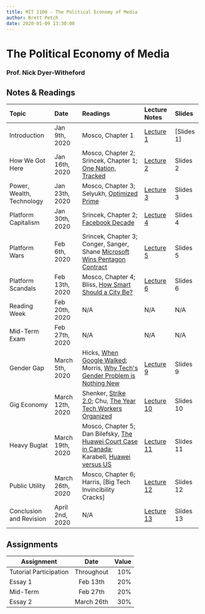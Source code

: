 ```yaml
---
title: MIT 2100 - The Political Economy of Media
author: Brett Petch
date: 2020-01-09 13:30:00
---
```


# The Political Economy of Media
### Prof. Nick Dyer-Witheford

## Notes & Readings

|   Topic                     |         Date        |                               Readings                                                        |   Lecture Notes  |   Slides   |
|:----------------------------|:--------------------|:----------------------------------------------------------------------------------------------|:-----------------|:-----------|
|   Introduction              | Jan 9th, 2020     |Mosco, Chapter 1                                                                                 | [Lecture 1]      | [Slides 1] |
|   How We Got Here           | Jan 16th, 2020    |Mosco, Chapter 2; Srincek, Chapter 1; [One Nation, Tracked]                                      | [Lecture 2]      | Slides 2   |
|   Power, Wealth, Technology | Jan 23th, 2020    |Mosco, Chapter 3; Selyukh, [Optimized Prime]                                                     | [Lecture 3]      | Slides 3   |
|   Platform Capitalism       | Jan 30th, 2020    |Srincek, Chapter 2; [Facebook Decade]                                                            | [Lecture 4]      | Slides 4   |
|   Platform Wars             | Feb 6th, 2020     |Srincek, Chapter 3; Conger, Sanger, Shane [Microsoft Wins Pentagon Contract]                     | [Lecture 5]      | Slides 5   |
|   Platform Scandals         | Feb 13th, 2020    |Mosco, Chapter 4; Bliss, [How Smart Should a City Be?]                                           | [Lecture 6]      | Slides 6   |
|   Reading Week              | Feb 20th, 2020    |N/A                                                                                              | N/A              | N/A        |
|   Mid-Term Exam             | Feb 27th, 2020    |N/A                                                                                              | N/A              | N/A        |
|   Gender Gap                | March 5th, 2020   |Hicks, [When Google Walked]; Morris, [Why Tech's Gender Problem is Nothing New]                  | [Lecture 9]      | Slides 9   |
|   Gig Economy               | March 12th, 2020  |Shenker, [Strike 2.0]; Chu, [The Year Tech Workers Organized]                                    | [Lecture 10]     | Slides 10  |
|   Heavy Buglat              | March 19th, 2020  |Mosco, Chapter 5; Dan Bilefsky, [The Huawei Court Case in Canada]; Karabell, [Huawei versus US]  | [Lecture 11]     | Slides 11  |
|   Public Utility            | March 26th, 2020  |Mosco, Chapter 6; Harris, [Big Tech Invincibility Cracks]                                        | [Lecture 12]     | Slides 12  |
|   Conclusion and Revision   | April 2nd, 2020   | N/A                                                                                             | [Lecture 13]     | Slides 13  |

## Assignments

|   Assignment              |   Date  |     Value     |
| ------------------------- |:-------------:| -------:|
|   Tutorial Participation  |   Throughout  |   10%   |
|   Essay 1                 |   Feb 13th    |   20%   |
|   Mid-Term                |   Feb 27th    |   20%   |
|   Essay 2                 |   March 26th  |   30%   |


[Lecture 1]: lecture/0
[Lecture 2]: lecture/404
[Lecture 3]: lecture/404
[Lecture 4]: lecture/404
[Lecture 5]: lecture/404
[Lecture 6]: lecture/404
[Lecture 9]: lecture/404
[Lecture 10]: lecture/404
[Lecture 11]: lecture/404
[Lecture 12]: lecture/404
[Lecture 13]: lecture/404

[Slide 1]: lecture/404


[One Nation, Tracked]: https://www.nytimes.com/interactive/2019/12/19/opinion/location-tracking-cell-phone.html
[Optimized Prime]: https://www.npr.org/2018/11/21/660168325/optimized-prime-how-ai-and-anticipation-power-amazons-1-hour-deliveries
[Facebook Decade]: https://arstechnica.com/tech-policy/2019/12/why-the-2010s-were-the-facebook-decade/
[Microsoft Wins Pentagon Contract]: platformwars.pdf
[How Smart Should a City Be?]: https://www.citylab.com/design/2018/09/how-smart-should-a-city-be-toronto-is-finding-out/569116/
[When Google Walked]: https://nymag.com/intelligencer/2019/02/can-the-google-walkout-bring-about-change-at-tech-companies.html
[Why Tech's Gender Problem is Nothing New]: https://www.theguardian.com/technology/2018/oct/11/tech-gender-problem-amazon-facebook-bias-women
[Strike 2.0]: https://www.theguardian.com/books/2019/aug/31/the-new-resistance-how-gig-economy-workers-are-fighting-back
[The Year Tech Workers Organized]: https://mashable.com/article/tech-workers-protest-2019/
[The Huawei Court Case in Canada]: attachments/readings/bugsplat.pdf
[Huawei versus US]: attachments/readings/bugsplat2.pdf